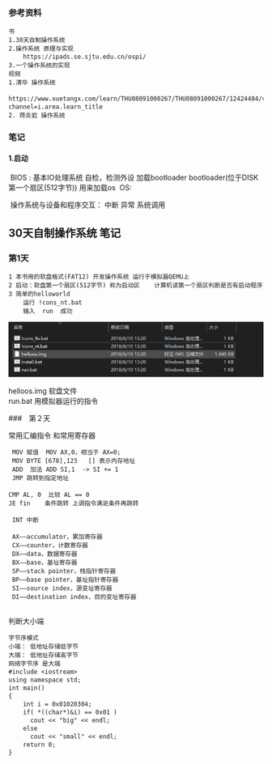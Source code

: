 ### 参考资料

```
书
1.30天自制操作系统
2.操作系统 原理与实现
	https://ipads.se.sjtu.edu.cn/ospi/
3.一个操作系统的实现
视频
1.清华 操作系统 
	https://www.xuetangx.com/learn/THU08091000267/THU08091000267/12424484/video/23272428?channel=i.area.learn_title
2. 蒋炎岩 操作系统
```

### 笔记

#### 1.启动

​	 BIOS : 基本IO处理系统  自检，检测外设 加载bootloader
​	 bootloader(位于DISK 第一个扇区(512字节))  用来加载os
​	 OS:    

​	操作系统与设备和程序交互： 中断 异常  系统调用





## 30天自制操作系统 笔记

### 第1天

```
1 本书用的软盘格式(FAT12) 开发操作系统 运行于模拟器QEMU上
2 启动：软盘第一个扇区(512字节) 称为启动区    计算机读第一个扇区判断是否有启动程序
3 简单的helloworld 
	运行 !cons_nt.bat
	输入	run  成功
```

![image-20231213142449162](操作系统.assets/image-20231213142449162.png)

helloos.img 软盘文件  
run.bat 用模拟器运行的指令



###　第２天

常用汇编指令 和常用寄存器

```
 MOV 赋值  MOV AX,0，相当于 AX=0;
 MOV BYTE [678],123   [] 表示内存地址
 ADD  加法 ADD SI,1  -> SI += 1
 JMP 跳转到指定地址
 
CMP AL, 0  比较 AL == 0
JE fin    条件跳转 上调指令满足条件再跳转

 INT 中断
 
 AX——accumulator，累加寄存器
 CX——counter，计数寄存器
 DX——data，数据寄存器
 BX——base，基址寄存器
 SP——stack pointer，栈指针寄存器
 BP——base pointer，基址指针寄存器
 SI——source index，源变址寄存器
 DI——destination index，目的变址寄存器
 
```





判断大小端

```
字节序模式 
小端： 低地址存储低字节
大端： 低地址存储高字节
网络字节序 是大端
#include <iostream>
using namespace std;
int main()
{
	int i = 0x01020304;
	if( *((char*)&i) == 0x01 )
	  cout << "big" << endl;
	else
	  cout << "small" << endl;
	return 0;
}
```

